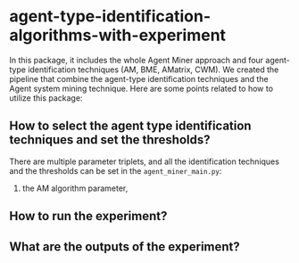 # agent-type-identification-algorithms-with-experiment
In this package, it includes the whole Agent Miner approach and four agent-type identification techniques (AM, BME, AMatrix, CWM). We created the pipeline that combine the agent-type identification techniques and the Agent system mining technique. Here are some points related to how to utilize this package:

## How to select the agent type identification techniques and set the thresholds?
There are multiple parameter triplets, and all the identification techniques and the thresholds can be set in the `agent_miner_main.py`:
1. the AM algorithm parameter, 


## How to run the experiment?

## What are the outputs of the experiment?
